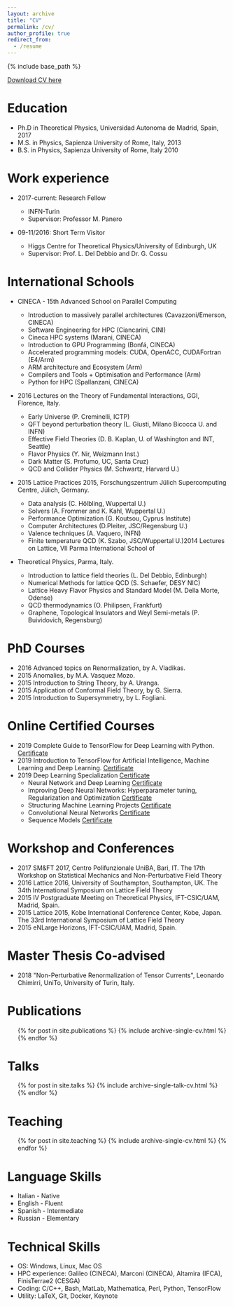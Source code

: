 ```yaml
---
layout: archive
title: "CV"
permalink: /cv/
author_profile: true
redirect_from:
  - /resume
---
```


{% include base_path %}

[Download CV here](http://academicpages.github.io/files/Academic_CV_PRETI_DAVID.pdf)

Education
======
* Ph.D in Theoretical Physics, Universidad Autonoma de Madrid, Spain, 2017
* M.S. in Physics, Sapienza University of Rome, Italy, 2013
* B.S. in Physics, Sapienza University of Rome, Italy 2010

Work experience
======
* 2017-current: Research Fellow
  * INFN-Turin
  * Supervisor: Professor M. Panero

* 09-11/2016: Short Term Visitor
  * Higgs Centre for Theoretical Physics/University of Edinburgh, UK
  * Supervisor: Prof. L. Del Debbio and Dr. G. Cossu

International Schools
======
* CINECA - 15th Advanced School on Parallel Computing
  * Introduction to massively parallel architectures (Cavazzoni/Emerson, CINECA)
  * Software Engineering for HPC (Ciancarini, CINI)
  * Cineca HPC systems (Marani, CINECA)
  * Introduction to GPU Programming (Bonfá, CINECA)
  * Accelerated programming models: CUDA, OpenACC, CUDAFortran (E4/Arm) 
  * ARM architecture and Ecosystem (Arm)
  * Compilers and Tools + Optimisation and Performance (Arm) 
  * Python for HPC (Spallanzani, CINECA)

* 2016 Lectures on the Theory of Fundamental Interactions, GGI, Florence, Italy.
  * Early Universe (P. Creminelli, ICTP)
  * QFT beyond perturbation theory (L. Giusti, Milano Bicocca U. and INFN)
  * Effective Field Theories (D. B. Kaplan, U. of Washington and INT, Seattle)
  * Flavor Physics (Y. Nir, Weizmann Inst.)
  * Dark Matter (S. Profumo, UC, Santa Cruz)
  * QCD and Collider Physics (M. Schwartz, Harvard U.)

* 2015 Lattice Practices 2015, Forschungszentrum Jülich Supercomputing Centre, Jülich, Germany.
  * Data analysis (C. Hölbling, Wuppertal U.)
  * Solvers (A. Frommer and K. Kahl, Wuppertal U.)
  * Performance Optimization (G. Koutsou, Cyprus Institute)
  * Computer Architectures (D.Pleiter, JSC/Regensburg U.)
  * Valence techniques (A. Vaquero, INFN)
  * Finite temperature QCD (K. Szabo, JSC/Wuppertal U.)2014 Lectures on Lattice, VII Parma International School of 

* Theoretical Physics, Parma, Italy.
  * Introduction to lattice field theories (L. Del Debbio, Edinburgh)
  * Numerical Methods for lattice QCD (S. Schaefer, DESY NIC)
  * Lattice Heavy Flavor Physics and Standard Model (M. Della Morte, Odense)
  * QCD thermodynamics (O. Philipsen, Frankfurt)
  * Graphene, Topological Insulators and Weyl Semi-metals (P. Buividovich, Regensburg)  

PhD Courses
======
* 2016 Advanced topics on Renormalization, by A. Vladikas.
* 2015 Anomalies, by M.A. Vasquez Mozo.
* 2015 Introduction to String Theory, by A. Uranga.
* 2015 Application of Conformal Field Theory, by G. Sierra.
* 2015 Introduction to Supersymmetry, by L. Fogliani.

Online Certified Courses
======
* 2019 Complete Guide to TensorFlow for Deep Learning with Python. [Certificate](https://www.udemy.com/certificate/UC-85FQCVLL/) 
* 2019 Introduction to TensorFlow for Artificial Intelligence, Machine Learning and Deep Learning. [Certificate](https://www.coursera.org/account/accomplishments/verify/HL6TRW4VFY4Q)
* 2019 Deep Learning Specialization [Certificate](https://www.coursera.org/account/accomplishments/specialization/B34L5ZNWMVNW)
  * Neural Network and Deep Learning [Certificate](https://www.coursera.org/account/accomplishments/verify/J4NHU53VGVZ2)
  * Improving Deep Neural Networks: Hyperparameter tuning, Regularization and Optimization [Certificate](https://www.coursera.org/account/accomplishments/verify/6HB3UY78HB4F)
  * Structuring Machine Learning Projects [Certificate](https://www.coursera.org/account/accomplishments/verify/FZVRWWN3JQ86)
  * Convolutional Neural Networks [Certificate](https://www.coursera.org/account/accomplishments/verify/VNQAUBDPPJQX)
  * Sequence Models [Certificate](https://www.coursera.org/account/accomplishments/verify/85A5PTUY46LR)

Workshop and Conferences
=====
* 2017 SM&FT 2017, Centro Polifunzionale UniBA, Bari, IT.
     The 17th Workshop on Statistical Mechanics and Non-Perturbative Field Theory
* 2016 Lattice 2016, University of Southampton, Southampton, UK.
     The 34th International Symposium on Lattice Field Theory
* 2015 IV Postgraduate Meeting on Theoretical Physics, IFT-CSIC/UAM, Madrid, Spain.
* 2015 Lattice 2015, Kobe International Conference Center, Kobe, Japan.
     The 33rd International Symposium of Lattice Field Theory
* 2015 eNLarge Horizons, IFT-CSIC/UAM, Madrid, Spain.

Master Thesis Co-advised
===== 
* 2018 "Non-Perturbative Renormalization of Tensor Currents", Leonardo Chimirri, UniTo, University of Turin, Italy.

Publications
======
  <ul>{% for post in site.publications %}
    {% include archive-single-cv.html %}
  {% endfor %}</ul>
  
Talks
======
  <ul>{% for post in site.talks %}
    {% include archive-single-talk-cv.html %}
  {% endfor %}</ul>
  
Teaching
======
  <ul>{% for post in site.teaching %}
    {% include archive-single-cv.html %}
  {% endfor %}</ul>
  
Language Skills
=====
* Italian - Native
* English - Fluent 
* Spanish - Intermediate
* Russian - Elementary

Technical Skills
=====
* OS: Windows, Linux, Mac OS
* HPC experience: Galileo (CINECA), Marconi (CINECA), Altamira (IFCA), FinisTerrae2 (CESGA) 
* Coding: C/C++, Bash, MatLab, Mathematica, Perl, Python, TensorFlow
* Utility: LaTeX, Git, Docker, Keynote
